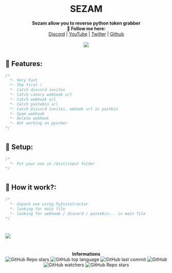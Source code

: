 <h1 align="center">SEZAM</h1>

<p align="center">
  <b>Sezam allow you to reverse python token grabber<br>🖤 Follow me here:</b><br>
  <a href="https://discord.gg/aMs5BHuyaU">Discord</a> |
  <a href="https://www.youtube.com/channel/UC09GPm24_rdeOXa5KOmhDnw">YouTube</a> |
  <a href="https://twitter.com/its_vichy">Twitter</a> |
  <a href="https://github.com/Its-Vichy">Github</a>
  <br><br>
  <img src="https://steamuserimages-a.akamaihd.net/ugc/939465072079337699/A44A2D24BB987267F26C56440F51A0B468481222/">
</p>

#

## 🐺 Features:
```cs
/*
  *- Very Fast
  *- The first !
  *- Catch discord invites
  *- Catch canary webhook url
  *- Catch webhook url
  *- Catch pastebin url
  *- Catch Discord invites, webook url in pastbin
  *- Spam webhook
  *- Delete webhook
  *- Not working on pyarmor
*/
```

#

## 🐺 Setup:
```cs
/*
  *- Put your exe in /dist/input folder
*/
```

#

## 🐺 How it work?:
```cs
/*
  *- Unpack exe using PyInstxtractor
  *- looking for main file
  *- looking for webhook / discord / pastebin... in main file
*/
```

#

<img src="https://media.discordapp.net/attachments/843545198335229972/843690393182011412/unknown.png">

#

<p align="center"> 
    <b>Informations</b><br>
    <img alt="GitHub Repo stars" src="https://img.shields.io/github/stars/Its-Vichy/Sezam?style=social">
    <img alt="GitHub top language" src="https://img.shields.io/github/languages/top/Its-Vichy/Sezam">
    <img alt="GitHub last commit" src="https://img.shields.io/github/last-commit/Its-Vichy/Sezam">
    <img alt="GitHub" src="https://img.shields.io/github/license/Its-Vichy/Sezam">
    <img alt="GitHub watchers" src="https://img.shields.io/github/watchers/Its-Vichy/Sezam?style=social">
    <img alt="GitHub Repo stars" src="https://img.shields.io/github/stars/Its-Vichy/Sezam?style=social">
</p>
